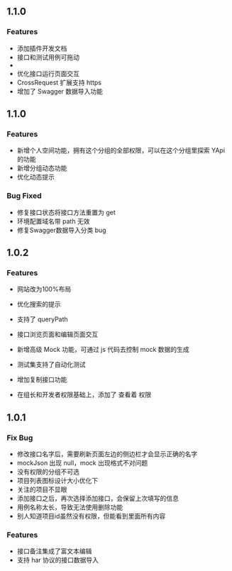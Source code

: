 
## 1.1.0
### Features
* 添加插件开发文档
* 接口和测试用例可拖动
* 
* 优化接口运行页面交互
* CrossRequest 扩展支持 https
* 增加了 Swagger 数据导入功能

## 1.1.0
### Features
* 新增个人空间功能，拥有这个分组的全部权限，可以在这个分组里探索 YApi 的功能
* 新增分组动态功能
* 优化动态提示

### Bug Fixed
* 修复接口状态将接口方法重置为 get
* 环境配置域名带 path 无效
* 修复Swagger数据导入分类 bug



## 1.0.2

### Features
* 网站改为100%布局

* 优化搜索的提示

* 支持了 queryPath

* 接口浏览页面和编辑页面交互

* 新增高级 Mock 功能，可通过 js 代码去控制 mock 数据的生成

* 测试集支持了自动化测试

* 增加复制接口功能

* 在组长和开发者权限基础上，添加了 查看着 权限



## 1.0.1

### Fix Bug

* 修改接口名字后，需要刷新页面左边的侧边栏才会显示正确的名字 
* mockJson 出现 null，mock 出现格式不对问题 
* 没有权限的分组不可选  
* 项目列表图标设计大小优化下 
* 关注的项目不显眼  
* 添加接口之后，再次选择添加接口，会保留上次填写的信息 
* 用例名称太长，导致无法使用删除功能 
* 别人知道项目id虽然没有权限，但能看到里面所有内容 

### Features

* 接口备注集成了富文本编辑 
* 支持 har 协议的接口数据导入 
